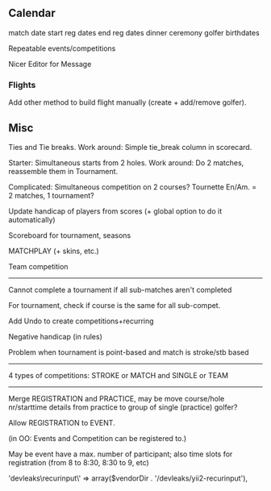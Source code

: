 Calendar
--------
match date
start reg dates
end reg dates
dinner
ceremony
golfer birthdates


Repeatable events/competitions


Nicer Editor for Message

### Flights

Add other method to build flight manually (create + add/remove golfer).


## Misc

Ties and Tie breaks. Work around: Simple tie_break column in scorecard.

Starter: Simultaneous starts from 2 holes. Work around: Do 2 matches, reassemble them in Tournament.

Complicated: Simultaneous competition on 2 courses? Tournette En/Am. = 2 matches, 1 tournament?

Update handicap of players from scores (+ global option to do it automatically)


Scoreboard for tournament, seasons



MATCHPLAY (+ skins, etc.)

Team competition


----

Cannot complete a tournament if all sub-matches aren't completed

For tournament, check if course is the same for all sub-compet.

Add Undo to create competitions+recurring

Negative handicap (in rules)


Problem when tournament is point-based and match is stroke/stb based

---------
4 types of competitions: STROKE or MATCH and SINGLE or TEAM


---------
Merge REGISTRATION and PRACTICE, may be move course/hole nr/starttime details from practice to group of single (practice) golfer?

Allow REGISTRATION to EVENT. 

(in OO: Events and Competition can be registered to.)

May be event have a max. number of participant; also time slots for registration (from 8 to 8:30, 8:30 to 9, etc)


'devleaks\\recurinput\\' => array($vendorDir . '/devleaks/yii2-recurinput'),



